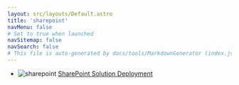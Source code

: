```yaml
---
layout: src/layouts/Default.astro
title: 'sharepoint'
navMenu: false
# Set to true when launched
navSitemap: false
navSearch: false
# This file is auto-generated by docs/tools/MarkdownGenerator (index.js)
---
```


<ul>

<li>

![sharepoint](https://i.octopus.com/library/step-templates/sharepoint.png) [SharePoint Solution Deployment](/integrations/sharepoint/sharepoint-solution-deployment)

</li>
        
</ul>
